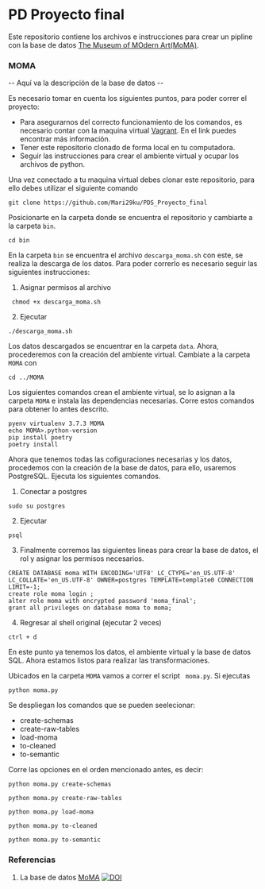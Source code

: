 # PD Proyecto final

Este repositorio contiene los archivos e instrucciones para crear un pipline con la base de datos [The Museum of MOdern Art(MoMA)](https://github.com/MuseumofModernArt/collection). 

### MOMA

-- Aquí va la descripción de la base de datos --


Es necesario tomar en cuenta los siguientes puntos, para poder correr el proyecto:
	
* Para asegurarnos del correcto funcionamiento de los comandos, es necesario contar con la maquina virtual [Vagrant](https://github.com/ITAM-DS/programming-for-data-science-2019). En el link puedes encontrar más información.
* Tener este repositorio clonado de forma local en tu computadora.
* Seguir las instrucciones para crear el ambiente virtual y ocupar los archivos de python.


Una vez conectado a tu maquina virtual debes clonar este repositorio, para ello debes utilizar el siguiente comando

```
git clone https://github.com/Mari29ku/PDS_Proyecto_final
```

Posicionarte en la carpeta donde se encuentra el repositorio y cambiarte a la carpeta `bin`. 

```
cd bin
```

En la carpeta `bin` se encuentra el archivo  `descarga_moma.sh` con este, se realiza la descarga de los datos. Para poder correrlo es necesario seguir las siguientes instrucciones:

1. Asignar permisos al archivo
```
 chmod +x descarga_moma.sh
```

2. Ejecutar
```
./descarga_moma.sh
```

Los datos descargados se encuentrar en la carpeta `data`. Ahora, procederemos con la creación del ambiente virtual. Cambiate a la carpeta `MOMA` con 

```
cd ../MOMA
```

Los siguientes comandos crean el ambiente virtual, se lo asignan a la carpeta `MOMA` e instala las dependencias necesarias. Corre estos comandos para obtener lo antes descrito.

```
pyenv virtualenv 3.7.3 MOMA 
echo MOMA>.python-version 
pip install poetry 
poetry install
```

Ahora que tenemos todas las cofiguraciones necesarias y los datos, procedemos con la creación de la base de datos, para ello, usaremos PostgreSQL. Ejecuta los siguientes comandos. 


1. Conectar a postgres
```
sudo su postgres
```
2. Ejecutar
```
psql
```
3. Finalmente corremos las siguientes lineas para crear la base de datos, el rol y asignar los permisos necesarios.
```
CREATE DATABASE moma WITH ENCODING='UTF8' LC_CTYPE='en_US.UTF-8' LC_COLLATE='en_US.UTF-8' OWNER=postgres TEMPLATE=template0 CONNECTION LIMIT=-1;
create role moma login ;
alter role moma with encrypted password 'moma_final';
grant all privileges on database moma to moma;
```
4. Regresar al shell original (ejecutar 2 veces)
```
ctrl + d
```

En este punto ya tenemos los datos, el ambiente virtual y la base de datos SQL. Ahora estamos listos para realizar las transformaciones.

Ubicados en la carpeta `MOMA` vamos a correr el script ` moma.py`. Si ejecutas 

```
python moma.py
```
Se despliegan los comandos que se pueden seelecionar:

* create-schemas
* create-raw-tables
* load-moma
* to-cleaned
* to-semantic

Corre las opciones en el orden mencionado antes, es decir:

```
python moma.py create-schemas
```


```
python moma.py create-raw-tables
```


```
python moma.py load-moma
```

```
python moma.py to-cleaned
```

```
python moma.py to-semantic
```


### Referencias

1. La base de datos [MoMA](https://github.com/MuseumofModernArt/collection) [![DOI](https://zenodo.org/badge/DOI/10.5281/zenodo.3558822.svg)](https://doi.org/10.5281/zenodo.3558822)
